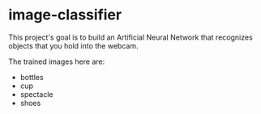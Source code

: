 # image-classifier
This project's goal is to build an Artificial Neural Network that recognizes objects that you hold into the webcam.

The trained images here are:
- bottles
- cup
- spectacle
- shoes
